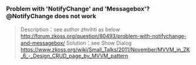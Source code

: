 ### Problem with 'NotifyChange' and 'Messagebox'?@NotifyChange does not work
> Description：see author zhvihti as below
> http://forum.zkoss.org/question/80493/problem-with-notifychange-and-messagebox/
> Solution：see Show Dialog 
> https://www.zkoss.org/wiki/Small_Talks/2011/November/MVVM_in_ZK_6_-_Design_CRUD_page_by_MVVM_pattern
